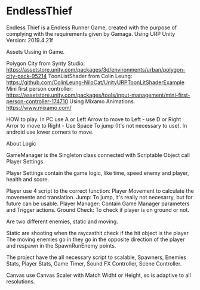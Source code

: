 # EndlessThief
Endless Thief is a Endless Runner Game, created with the purpose of complying with the requirements given by Gamaga.
Using URP
Unity Version: 2019.4.21f

Assets Ussing in Game.

Polygon City from Synty Studio: https://assetstore.unity.com/packages/3d/environments/urban/polygon-city-pack-95214
ToonListShader from Colin Leung: https://github.com/ColinLeung-NiloCat/UnityURPToonLitShaderExample
Mini first person controller: https://assetstore.unity.com/packages/tools/input-management/mini-first-person-controller-174710
Using Mixamo Animations.
https://www.mixamo.com/

HOW to play. 
In PC use A or Left Arrow to move to Left - use D or Right Arror to move to Right - Use Space To jump (It's not necessary to use).
In android use lower corners to move.

About Logic

GameManager is the Singleton class connected with Scriptable Object call Player Settings.

Player Settings contain the game logic, like time, speed enemy and player, health and score.

Player use 4 script to the correct function:
Player Movement to calculate the movemente and translation. 
Jump: To jump, it's really not necesarry, but for future can be usable.
Player Manager: Contain Game Manager parameters and Trigger actions.
Ground Check: To check if player is on ground or not.


Are two different enemies, static and moving.

Static are shooting when the raycasthit check if the hit object is the player
The moving enemies go in they go in the opposite direction of the player and respawn in the SpawnRunEnemy points.

The project have the all necessary script to scalable, Spawners, Enemies Stats, Player Stats, Game Timer, Sound FX Controller, Scene Controller.

Canvas use Canvas Scaler with Match Widht or Height, so is adaptive to all resolutions.

